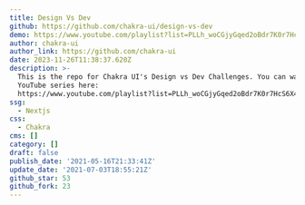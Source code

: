 ```yaml
---
title: Design Vs Dev
github: https://github.com/chakra-ui/design-vs-dev
demo: https://www.youtube.com/playlist?list=PLLh_woCGjyGqed2oBdr7K0r7HcS6X4DCH
author: chakra-ui
author_link: https://github.com/chakra-ui
date: 2023-11-26T11:38:37.620Z
description: >-
  This is the repo for Chakra UI's Design vs Dev Challenges. You can watch the
  YouTube series here:
  https://www.youtube.com/playlist?list=PLLh_woCGjyGqed2oBdr7K0r7HcS6X4DCH
ssg:
  - Nextjs
css:
  - Chakra
cms: []
category: []
draft: false
publish_date: '2021-05-16T21:33:41Z'
update_date: '2021-07-03T18:55:21Z'
github_star: 53
github_fork: 23
---
```

